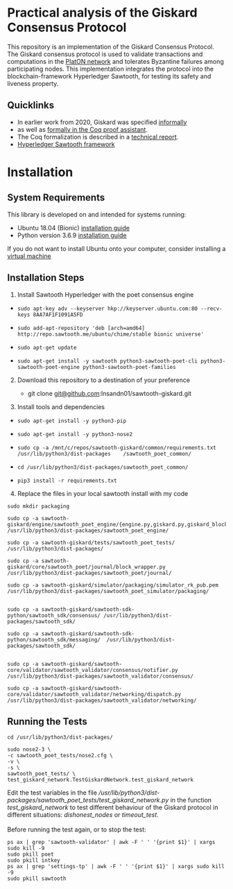# Practical analysis of the Giskard Consensus Protocol

This repository is an implementation of the Giskard Consensus Protocol.
The Giskard consensus protocol is used to validate transactions and computations in the [PlatON network](https://platon.network) and tolerates Byzantine failures among participating nodes.
This implementation integrates the protocol into the blockchain-framework Hyperledger Sawtooth, for testing its safety and liveness property.

## Quicklinks
- In earlier work from 2020, Giskard was specified [informally](https://arxiv.org/abs/2010.02124) 
- as well as [formally in the Coq proof assistant](https://github.com/runtimeverification/giskard-verification).
- The Coq formalization is described in a [technical report](https://github.com/runtimeverification/giskard-verification/releases/download/v1.0/report.pdf).
- [Hyperledger Sawtooth framework](https://www.hyperledger.org/use/sawtooth)

# Installation

## System Requirements
This library is developed on and intended for systems running:
- Ubuntu 18.04 (Bionic) [installation guide](https://ubuntu.com/tutorials/install-ubuntu-desktop-1804#1-overview)
- Python version 3.6.9 [installation guide](https://linuxhint.com/install-specific-python-version-ubuntu/)

If you do not want to install Ubuntu onto your computer, consider installing a
[virtual machine](https://www.osboxes.org/ubuntu/)

## Installation Steps
1. Install Sawtooth Hyperledger with the poet consensus engine
  - ```sudo apt-key adv --keyserver hkp://keyserver.ubuntu.com:80 --recv-keys 8AA7AF1F1091A5FD```
  - ```sudo add-apt-repository 'deb [arch=amd64] http://repo.sawtooth.me/ubuntu/chime/stable bionic universe'```

  - ```sudo apt-get update```

  - ```sudo apt-get install -y sawtooth python3-sawtooth-poet-cli python3-sawtooth-poet-engine python3-sawtooth-poet-families```

2. Download this repository to a destination of your preference
   - git clone git@github.com:lnsandn01/sawtooth-giskard.git

3. Install tools and dependencies
  - ```sudo apt-get install -y python3-pip```
  - ```sudo apt-get install -y python3-nose2```

  - ```sudo cp -a /mnt/c/repos/sawtooth-giskard/common/requirements.txt  /usr/lib/python3/dist-packages    /sawtooth_poet_common/```

  - ```cd /usr/lib/python3/dist-packages/sawtooth_poet_common/```
  - ```pip3 install -r requirements.txt```
    
4. Replace the files in your local sawtooth install with my code
``` cd /usr/lib/python3/dist-packages/sawtoot_poet_simulator
sudo mkdir packaging

sudo cp -a sawtooth-giskard/engine/sawtooth_poet_engine/{engine.py,giskard.py,giskard_block.py,main.py,giskard_global_state.py,giskard_global_trace.py,giskard_message.py,giskard_node.py,giskard_nstate.py,giskard_state_transition_type.py,oracle.py} /usr/lib/python3/dist-packages/sawtooth_poet_engine/

sudo cp -a sawtooth-giskard/tests/sawtooth_poet_tests/ /usr/lib/python3/dist-packages/

sudo cp -a sawtooth-giskard/core/sawtooth_poet/journal/block_wrapper.py /usr/lib/python3/dist-packages/sawtooth_poet/journal/

sudo cp -a sawtooth-giskard/simulator/packaging/simulator_rk_pub.pem /usr/lib/python3/dist-packages/sawtooth_poet_simulator/packaging/


sudo cp -a sawtooth-giskard/sawtooth-sdk-python/sawtooth_sdk/consensus/ /usr/lib/python3/dist-packages/sawtooth_sdk/

sudo cp -a sawtooth-giskard/sawtooth-sdk-python/sawtooth_sdk/messaging/  /usr/lib/python3/dist-packages/sawtooth_sdk/


sudo cp -a sawtooth-giskard/sawtooth-core/validator/sawtooth_validator/consensus/notifier.py /usr/lib/python3/dist-packages/sawtooth_validator/consensus/

sudo cp -a sawtooth-giskard/sawtooth-core/validator/sawtooth_validator/networking/dispatch.py /usr/lib/python3/dist-packages/sawtooth_validator/networking/
```

## Running the Tests

```
cd /usr/lib/python3/dist-packages/

sudo nose2-3 \
-c sawtooth_poet_tests/nose2.cfg \
-v \
-s \
sawtooth_poet_tests/ \
test_giskard_network.TestGiskardNetwork.test_giskard_network 
```

Edit the test variables in the file */usr/lib/python3/dist-packages/sawtooth_poet_tests/test_giskard_network.py* in the function *test_giskard_network*
to test different behaviour of the Giskard protocol in different situations: *dishonest_nodes* or *timeout_test*.
<br><br>
Before running the test again, or to stop the test:
```
ps ax | grep 'sawtooth-validator' | awk -F ' ' '{print $1}' | xargs sudo kill -9
sudo pkill poet
sudo pkill intkey
ps ax | grep 'settings-tp' | awk -F ' ' '{print $1}' | xargs sudo kill -9
sudo pkill sawtooth
```
